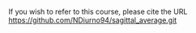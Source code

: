 If you wish to refer to this course, please cite the URL
https://github.com/NDiurno94/sagittal_average.git

